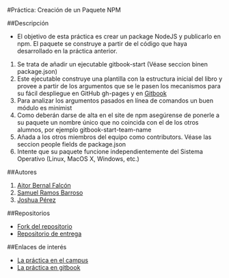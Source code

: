 #Práctica: Creación de un Paquete NPM

##Descripción

* El objetivo de esta práctica es crear un package NodeJS y publicarlo en npm. El paquete se construye a partir de el código que haya desarrollado en la práctica anterior.

1. Se trata de añadir un ejecutable gitbook-start (Véase seccion binen package.json)
2. Este ejecutable construye una plantilla con la estructura inicial del libro y provee a partir de los argumentos que se le pasen los mecanismos para su fácil despliegue en GitHub gh-pages y en [Gitbook](https://www.gitbook.com/)
3. Para analizar los argumentos pasados en línea de comandos un buen módulo es minimist
4. Como deberán darse de alta en el site de npm asegúrense de ponerle a su paquete un nombre único que no coincida con el de los otros alumnos, por ejemplo gitbook-start-team-name
5. Añada a los otros miembros del equipo como contributors. Véase las seccion people fields de package.json
6. Intente que su paquete funcione independientemente del Sistema Operativo (Linux, MacOS X, Windows, etc.)

##Autores

1. [Aitor Bernal Falcón](http://alu0100830064.github.io/)
2. [Samuel Ramos Barroso](http://losnen.github.io/)
3. [Joshua Pérez](http://joshuape.github.io/)

##Repositorios

* [Fork del repositorio](https://github.com/Losnen/tareas-iniciales-aitor-joshua-samuel)
* [Repositorio de entrega](https://github.com/ULL-ESIT-SYTW-1617/tareas-iniciales-aitor-joshua-samuel)

##Enlaces de interés
* [La práctica en el campus](https://campusvirtual.ull.es/1617/mod/workshop/view.php?id=90206)
* [La práctica en gitbook](https://casianorodriguezleon.gitbooks.io/ull-esit-1617/content/practicas/practicanm.html)
